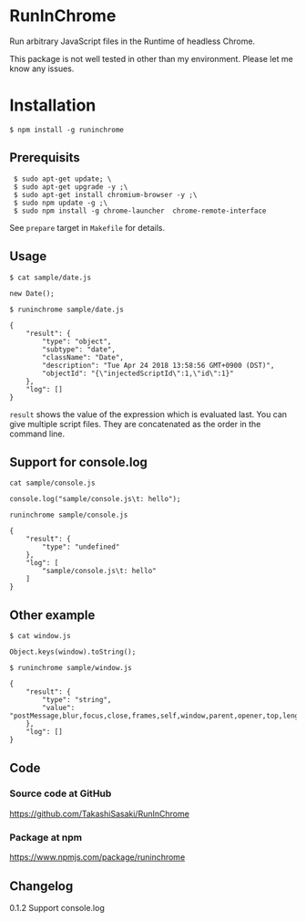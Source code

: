 # RunInChrome

Run arbitrary JavaScript files in the Runtime of headless Chrome.

This package is not well tested in other than my environment.
Please let me know any issues.

# Installation
```
$ npm install -g runinchrome
```

## Prerequisits
```
 $ sudo apt-get update; \
 $ sudo apt-get upgrade -y ;\
 $ sudo apt-get install chromium-browser -y ;\
 $ sudo npm update -g ;\
 $ sudo npm install -g chrome-launcher  chrome-remote-interface
 ```
 See ```prepare``` target in ```Makefile``` for details.

## Usage
```$ cat sample/date.js```
```
new Date();
```
```$ runinchrome sample/date.js```
```
{
    "result": {
        "type": "object",
        "subtype": "date",
        "className": "Date",
        "description": "Tue Apr 24 2018 13:58:56 GMT+0900 (DST)",
        "objectId": "{\"injectedScriptId\":1,\"id\":1}"
    },
    "log": []
}
```
`result` shows the value of the expression which is evaluated last.
You can give multiple script files. They are concatenated as the order in the command line.

## Support for console.log
```cat sample/console.js```
```
console.log("sample/console.js\t: hello");
```
```runinchrome sample/console.js```
```
{
    "result": {
        "type": "undefined"
    },
    "log": [
        "sample/console.js\t: hello"
    ]
}
```

## Other example
```$ cat window.js```
```
Object.keys(window).toString();
```
```$ runinchrome sample/window.js```
```
{
    "result": {
        "type": "string",
        "value": "postMessage,blur,focus,close,frames,self,window,parent,opener,top,length,closed,location,document,origin,name,history,locationbar,menubar,personalbar,scrollbars,statusbar,toolbar,status,frameElement,navigator,applicationCache,customElements,external,screen,innerWidth,innerHeight,scrollX,pageXOffset,scrollY,pageYOffset,screenX,screenY,outerWidth,outerHeight,devicePixelRatio,clientInformation,screenLeft,screenTop,defaultStatus,defaultstatus,styleMedia,onanimationend,onanimationiteration,onanimationstart,onsearch,ontransitionend,onwebkitanimationend,onwebkitanimationiteration,onwebkitanimationstart,onwebkittransitionend,isSecureContext,onabort,onblur,oncancel,oncanplay,oncanplaythrough,onchange,onclick,onclose,oncontextmenu,oncuechange,ondblclick,ondrag,ondragend,ondragenter,ondragleave,ondragover,ondragstart,ondrop,ondurationchange,onemptied,onended,onerror,onfocus,oninput,oninvalid,onkeydown,onkeypress,onkeyup,onload,onloadeddata,onloadedmetadata,onloadstart,onmousedown,onmouseenter,onmouseleave,onmousemove,onmouseout,onmouseover,onmouseup,onmousewheel,onpause,onplay,onplaying,onprogress,onratechange,onreset,onresize,onscroll,onseeked,onseeking,onselect,onstalled,onsubmit,onsuspend,ontimeupdate,ontoggle,onvolumechange,onwaiting,onwheel,onauxclick,ongotpointercapture,onlostpointercapture,onpointerdown,onpointermove,onpointerup,onpointercancel,onpointerover,onpointerout,onpointerenter,onpointerleave,onafterprint,onbeforeprint,onbeforeunload,onhashchange,onlanguagechange,onmessage,onmessageerror,onoffline,ononline,onpagehide,onpageshow,onpopstate,onrejectionhandled,onstorage,onunhandledrejection,onunload,performance,stop,open,alert,confirm,prompt,print,requestAnimationFrame,cancelAnimationFrame,requestIdleCallback,cancelIdleCallback,captureEvents,releaseEvents,getComputedStyle,matchMedia,moveTo,moveBy,resizeTo,resizeBy,getSelection,find,webkitRequestAnimationFrame,webkitCancelAnimationFrame,fetch,btoa,atob,setTimeout,clearTimeout,setInterval,clearInterval,createImageBitmap,scroll,scrollTo,scrollBy,onappinstalled,onbeforeinstallprompt,crypto,ondevicemotion,ondeviceorientation,ondeviceorientationabsolute,indexedDB,webkitStorageInfo,sessionStorage,localStorage,visualViewport,speechSynthesis,webkitRequestFileSystem,webkitResolveLocalFileSystemURL,openDatabase"
    },
    "log": []
}
```

## Code

### Source code at GitHub
https://github.com/TakashiSasaki/RunInChrome

### Package at npm
https://www.npmjs.com/package/runinchrome

## Changelog
0.1.2 Support console.log

